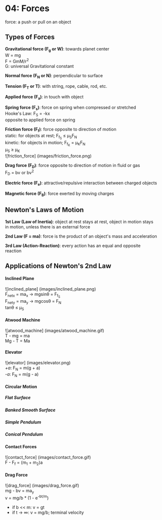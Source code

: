 # 04: Forces

force: a push or pull on an object

## Types of Forces 

**Gravitational force (F<sub>g</sub> or W)**: towards planet center   
W = mg  
F = GmM/r<sup>2</sup>   
G: universal Gravitational constant

**Normal force (F<sub>N</sub> or N)**: perpendicular to surface   

**Tension (F<sub>T</sub> or T)**: with string, rope, cable, rod, etc.  

**Applied force (F<sub>a</sub>)**: in touch with object

**Spring force (F<sub>s</sub>)**: force on spring when compressed or stretched  
Hooke's Law: F<sub>S</sub> = -kx   
opposite to applied force on spring

**Friction force (F<sub>f</sub>)**: force opposite to direction of motion  
static: for objects at rest; F<sub>f<sub>S</sub></sub> &le; &mu;<sub>S</sub>F<sub>N</sub>  
kinetic: for objects in motion; F<sub>f<sub>K</sub></sub> = &mu;<sub>K</sub>F<sub>N</sub>  
&mu;<sub>S</sub> &ge; &mu;<sub>K</sub>  
![friction_force] (images/friction_force.png)

**Drag force (F<sub>D</sub>)**: force opposite to direction of motion in fluid or gas  
F<sub>D</sub> = bv or bv<sup>2</sup>

**Electric force (F<sub>e</sub>)**: attractive/repulsive interaction between charged objects

**Magnetic force (F<sub>B</sub>)**: force exerted by moving charges

## Newton's Laws of Motion

**1st Law (Law of Inertia)**: object at rest stays at rest, object in motion stays in motion, unless there is an external force

**2nd Law (F = ma)**: force is the product of an object's mass and acceleration

**3rd Law (Action-Reaction)**: every action has an equal and opposite reaction

## Applications of Newton's 2nd Law

#### Inclined Plane
![inclined_plane] (images/inclined_plane.png)  
F<sub>netx</sub> = ma<sub>x</sub> -> mgsin&theta; = F<sub>f<sub>S</sub></sub>  
F<sub>nety</sub> = ma<sub>y</sub> -> mgcos&theta; = F<sub>N</sub>  
tan&theta; &le; &mu;<sub>S</sub>

#### Atwood Machine
![atwood_machine] (images/atwood_machine.gif)  
T - mg = ma  
Mg - T = Ma 

#### Elevator
![elevator] (images/elevator.png)  
*+a*: F<sub>N</sub> = m(g + a)  
*-a*: F<sub>N</sub> = m(g - a)

#### Circular Motion

##### Flat Surface

##### Banked Smooth Surface

##### Simple Pendulum

##### Conical Pendulum

#### Contact Forces
![contact_force] (images/contact_force.gif)  
F - F<sub>f</sub> = (m<sub>1</sub> + m<sub>2</sub>)a

#### Drag Force 
![drag_force] (images/drag_force.gif)  
mg - bv = ma<sub>y</sub>  
v = mg/b * (1 - e<sup>-bt/m</sup>)  
+ if b &lt;&lt; m: v = gt
+ if t -> &infin;: v = mg/b; terminal velocity


